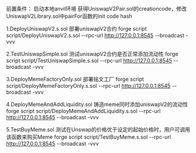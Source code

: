 前置条件：
启动本地anvil环境
获得UniswapV2Pair.sol的creationcode，修改UniswapV2Library.sol中pairFor函数的init code hash

1.DeployUniswapV2.s.sol 部署uniswapV2合约
forge script script/DeployUniswapV2.s.sol --rpc-url http://127.0.0.1:8545 --broadcast -vvv

2.TestUniswapSimple.sol 测试uniswapV2合约是否正常添加流动性
forge script script/TestUniswapSimple.s.sol --rpc-url http://127.0.0.1:8545 --broadcast -vvv

3.DeployMemeFactoryOnly.sol 部署铭文工厂
forge script script/DeployMemeFactoryOnly.s.sol --rpc-url http://127.0.0.1:8545 --broadcast -vvv

4.DeployMemeAndAddLiquidity.sol 铸造meme同时添加uniswapV2的流动性
forge script script/DeployMemeAndAddLiquidity.s.sol --rpc-url http://127.0.0.1:8545 --broadcast -vvv

5.TestBuyMeme.sol 测试在Unswap的价格优于设定的起始价格时，用户可调用该函数来购买Meme
forge script script/TestBuyMeme.s.sol --rpc-url http://127.0.0.1:8545 --broadcast -vvv